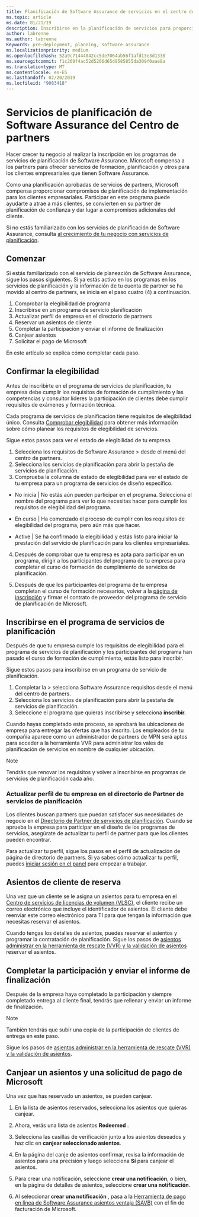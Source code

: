 ```yaml
---
title: Planificación de Software Assurance de servicios en el centro de partners | El centro de partners
ms.topic: article
ms.date: 01/21/19
description: Inscribirse en la planificación de servicios para proporcionar la planificación de implementación para los clientes empresariales
author: labrenne
ms.author: labrenne
Keywords: pre-deployment, planning, software assurance
ms.localizationpriority: medium
ms.openlocfilehash: 52a9c71444042cc5de7064ab56f1afd13e3d1338
ms.sourcegitcommit: f1c269f4ac52d5206d65d9585855da309f0aae8a
ms.translationtype: MT
ms.contentlocale: es-ES
ms.lasthandoff: 02/20/2019
ms.locfileid: "9083418"
---
```

# <a name="software-assurance-planning-services-in-partner-center"></a>Servicios de planificación de Software Assurance del Centro de partners

Hacer crecer tu negocio al realizar la inscripción en los programas de servicios de planificación de Software Assurance. Microsoft compensa a los partners para ofrecer servicios de formación, planificación y otros para los clientes empresariales que tienen Software Assurance.

Como una planificación aprobadas de servicios de partners, Microsoft compensa proporcionar compromisos de planificación de implementación para los clientes empresariales. Participar en este programa puede ayudarte a atrae a más clientes, se convierten en su partner de planificación de confianza y dar lugar a compromisos adicionales del cliente.

Si no estás familiarizado con los servicios de planificación de Software Assurance, consulta [al crecimiento de tu negocio con servicios de planificación](https://planningservices.partners.extranet.microsoft.com/en/Pages/default.aspx).


## <a name="get-started"></a>Comenzar

Si estás familiarizado con el servicio de planeación de Software Assurance, sigue los pasos siguientes. Si ya estás activo en los programas en los servicios de planificación y la información de tu cuenta de partner se ha movido al centro de partners, se inicia en el paso cuatro (4) a continuación. 

1. Comprobar la elegibilidad de programa 
2. Inscribirse en un programa de servicio planificación
3. Actualizar perfil de empresa en el directorio de partners
4. Reservar un asientos de cliente 
5. Completar la participación y enviar el informe de finalización
6. Canjear asientos 
7. Solicitar el pago de Microsoft

En este artículo se explica cómo completar cada paso.

## <a name="confirm-eligibility"></a>Confirmar la elegibilidad

Antes de inscribirte en el programa de servicios de planificación, tu empresa debe cumplir los requisitos de formación de cumplimiento y las competencias y consultor líderes la participación de clientes debe cumplir requisitos de exámenes y formación técnica. 

Cada programa de servicios de planificación tiene requisitos de elegibilidad único. Consulta [Comprobar elegibilidad](https://planningservices.partners.extranet.microsoft.com/en/Pages/partnereligibilityrequirements.aspx) para obtener más información sobre cómo planear los requisitos de elegibilidad de servicios.

Sigue estos pasos para ver el estado de elegibilidad de tu empresa.

1. Selecciona los requisitos de Software Assurance > desde el menú del centro de partners. 
2. Selecciona los servicios de planificación para abrir la pestaña de servicios de planificación.
3. Comprueba la columna de estado de elegibilidad para ver el estado de tu empresa para un programa de servicios de diseño específico. 

- No inicia | No estás aún pueden participar en el programa. Selecciona el nombre del programa para ver lo que necesitas hacer para cumplir los requisitos de elegibilidad del programa.

- En curso | Ha comenzado el proceso de cumplir con los requisitos de elegibilidad del programa, pero aún más que hacer.

- Active | Se ha confirmado la elegibilidad y estás listo para iniciar la prestación del servicio de planificación para los clientes empresariales. 

4. Después de comprobar que tu empresa es apta para participar en un programa, dirigir a los participantes del programa de tu empresa para completar el curso de formación de cumplimiento de servicios de planificación. 

5. Después de que los participantes del programa de tu empresa completan el curso de formación necesarios, volver a la [página de inscripción](https://planningservices.partners.extranet.microsoft.com/en/Pages/GetRegistered.aspx) y firmar el contrato de proveedor del programa de servicio de planificación de Microsoft. 

## <a name="enroll-in-the-planning-services-program"></a>Inscribirse en el programa de servicios de planificación

Después de que tu empresa cumple los requisitos de elegibilidad para el programa de servicios de planificación y los participantes del programa han pasado el curso de formación de cumplimiento, estás listo para inscribir. 

Sigue estos pasos para inscribirse en un programa de servicio de planificación.

1. Completar la > selecciona Software Assurance requisitos desde el menú del centro de partners. 
2. Selecciona los servicios de planificación para abrir la pestaña de servicios de planificación.
3. Seleccione el programa que quieras inscribirse y selecciona **inscribir.**

Cuando hayas completado este proceso, se aprobará las ubicaciones de empresa para entregar las ofertas que has inscrito. Los empleados de tu compañía aparece como un administrador de partners de MPN será aptos para acceder a la herramienta VVR para administrar los vales de planificación de servicios en nombre de cualquier ubicación.
>[!Note]
> Tendrás que renovar los requisitos y volver a inscribirse en programas de servicios de planificación cada año.

### <a name="update-your-companys-profile-in-the-planning-services-partner-directory"></a>Actualizar perfil de tu empresa en el directorio de Partner de servicios de planificación 

Los clientes buscan partners que puedan satisfacer sus necesidades de negocio en el [Directorio de Partner de servicios de planificación](https://directory.partners.extranet.microsoft.com/psbproviders/). Cuando se aprueba la empresa para participar en el diseño de los programas de servicios, asegúrate de actualizar tu perfil de partner para que los clientes pueden encontrar. 

Para actualizar tu perfil, sigue los pasos en el perfil de actualización de página de directorio de partners. Si ya sabes cómo actualizar tu perfil, puedes [iniciar sesión en el panel](https://planningservices.partners.extranet.microsoft.com/en/Pages/dashboard.aspx) para empezar a trabajar.  

## <a name="reserve-customer-voucher"></a>Asientos de cliente de reserva

Una vez que un cliente se le asigna un asientos para tu empresa en el [Centro de servicios de licencias de volumen (VLSC)](https://www.microsoft.com/Licensing/servicecenter/default.aspx), el cliente recibe un correo electrónico que incluye el identificador de asientos. El cliente debe reenviar este correo electrónico para TI para que tengan la información que necesitas reservar el asientos. 

Cuando tengas los detalles de asientos, puedes reservar el asientos y programar la contratación de planificación. Sigue los pasos de [asientos administrar en la herramienta de rescate (VVR) y la validación de asientos](voucher-validation-tool.md) reservar el asientos.  

## <a name="complete-the-engagement-and-submit-completion-report"></a>Completar la participación y enviar el informe de finalización

Después de la empresa haya completado la participación y siempre completado entrega al cliente final, tendrás que rellenar y enviar un informe de finalización.

>[!NOTE]
> También tendrás que subir una copia de la participación de clientes de entrega en este paso. 


Sigue los pasos de [asientos administrar en la herramienta de rescate (VVR) y la validación de asientos](voucher-validation-tool.md).

## <a name="redeem-a-voucher-and-request-payment-from-microsoft"></a>Canjear un asientos y una solicitud de pago de Microsoft

Una vez que has reservado un asientos, se pueden canjear. 

1. En la lista de asientos reservados, selecciona los asientos que quieras canjear. 
2. Ahora, verás una lista de asientos **Redeemed** .
3. Selecciona las casillas de verificación junto a los asientos deseados y haz clic en **canjear seleccionado asientos**.
4. En la página del canje de asientos confirmar, revisa la información de asientos para una precisión y luego selecciona **Sí** para canjear el asientos.

5. Para crear una notificación, seleccione **crear una notificación**, o bien, en la página de detalles de asientos, seleccione **crear una notificación**.

6. Al seleccionar **crear una notificación** , pasa a la [Herramienta de pago en línea de Software Assurance asientos ventaja (SAVB)](https://planningservices.partners.extranet.microsoft.com/en/Pages/getpaid.aspx) con el fin de facturación de Microsoft.



